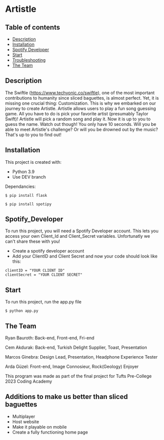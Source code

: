 # Artistle 

## Table of contents
* [Description](#Description)
* [Installation](#Installation)
* [Spotify Developer](#Spotify_Developer)
* [Start](#Start)
* [Troubleshooting](#Troubleshooting)
* [The Team](#The_Team)
## Description
The Swiftle (https://www.techyonic.co/swiftle), one of the most important contributions to humanity since sliced baguettes, is almost perfect. Yet, it is missing one crucial thing: Customization. This is why we embarked on our journey to create Artistle. Artistle allows users to play a fun song guessing game. All you have to do is pick your favorite artist (presumably Taylor Swift)! Artistle will pick a random song and play it. Now it is up to you to guess the name. Watch out though! You only have 10 seconds. Will you be able to meet Artistle's challenge? Or will you be drowned out by the music? That's up to you to find out!

## Installation
This project is created with:
* Python 3.9
* Use DEV branch

Dependancies:
```
$ pip install flask
```
```
$ pip install spotipy
```

## Spotify_Developer
To run this project, you will need a Spotify Developer account. This lets you access your own Client_Id and Client_Secret variables. Unfortunatly we can't share these with you!
* Create a spotify developer account
* Add your ClientID and Client Secret and now your code should look like this:
```
clientID = "YOUR CLIENT ID"
clientSecret = "YOUR CLIENT SECRET"
```
	
## Start
To run this project, run the app.py file

```
$ python app.py
```
## The Team
Ryan Bauroth: Back-end, Front-end, Fri-end

Cem Akdurak: Back-end, Turkish Delight Supplier, Toast, Presentation

Marcos Ginebra: Design Lead, Presentation, Headphone Experience Tester

Arda Güzel: Front-end, Image Connosieur, Rock(Geology) Enjoyer

This program was made as part of the final project for Tufts Pre-College 2023 Coding Academy

## Additions to make us better than sliced baguettes 
- Multiplayer
- Host website
- Make it playable on mobile
- Create a fully functioning home page